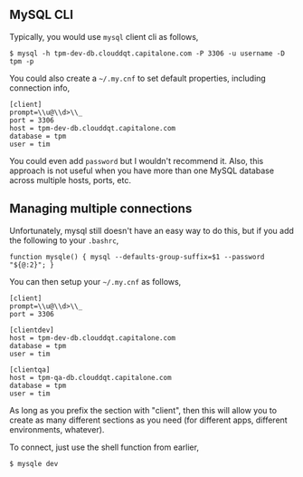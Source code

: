 ## MySQL CLI

Typically, you would use `mysql` client cli as follows,
```
$ mysql -h tpm-dev-db.clouddqt.capitalone.com -P 3306 -u username -D tpm -p
```

You could also create a `~/.my.cnf` to set default properties, including connection info,

```
[client]
prompt=\\u@\\d>\\_
port = 3306
host = tpm-dev-db.clouddqt.capitalone.com
database = tpm
user = tim
```

You could even add `password` but I wouldn't recommend it. Also, this approach is not useful when you have more than one MySQL database across multiple hosts, ports, etc.

## Managing multiple connections

Unfortunately, mysql still doesn't have an easy way to do this, but if you add the following to your `.bashrc`,
```
function mysqle() { mysql --defaults-group-suffix=$1 --password "${@:2}"; }
```

You can then setup your `~/.my.cnf` as follows,

```
[client]
prompt=\\u@\\d>\\_
port = 3306

[clientdev]
host = tpm-dev-db.clouddqt.capitalone.com
database = tpm
user = tim

[clientqa]
host = tpm-qa-db.clouddqt.capitalone.com
database = tpm
user = tim
```

As long as you prefix the section with "client", then this will allow you to create as many different sections as you need (for different apps, different environments, whatever).

To connect, just use the shell function from earlier,

```
$ mysqle dev
```
